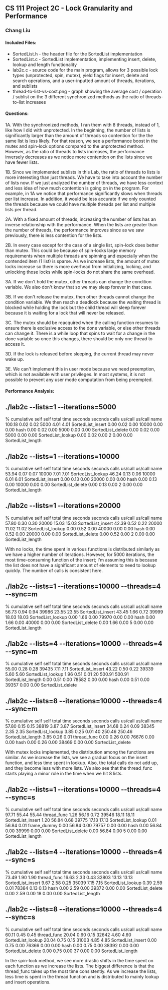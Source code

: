 ## CS 111 Project 2C - Lock Granularity and Performance
### Chang Liu

#### Included Files:
* SortedList.h - the header file for the SortedList implementation
* SortedList.c - SortedList implementation, implementing insert, delete, lookup and length functionality
* lab2c.c - source code for the main program, allows for 3 possible lock types (unprotected, spin, mutex), yield flags for insert, delete and search operations, and a user-inputted amount of threads, iterations, and sublists
* thread-to-list-vs-cost.png - graph showing the average cost / operation / sublist on the 3 different synchronized methods as the ratio of threads-to-list increases

#### Questions:
1A. With the synchronized methods, I ran them with 8 threads, instead of 1, like how I did with unprotected. In the beginning, the number of lists is significantly larger than the amount of threads so contention for the the same list is less likely. For that reason, we see a performance boost in the mutex and spin-lock options compared to the unprotected method. However, as the ratio of threads to lists increases, the performance inversely decreases as we notice more contention on the lists since we have fewer lists.

1B. Since we implemented sublists in this Lab, the ratio of threads to lists is more interesting than just threads. We have to take into account the number of lists now. If we just analyzed the number of threads, we have less context and less idea of how much contention is going on in the program. For example, in 1A we notice that performance significantly slows when threads per list increase. In addition, it would be less accurate if we only counted the threads because we could have multiple threads per list and multiple lists per thread. 

2A. With a fixed amount of threads, increasing the number of lists has an inverse relationship with the performance. When the lists are greater than the number of threads, the performance improves since as we saw previously, there is less contention for the lists.  

2B. In every case except for the case of a single list, spin-lock does better than mutex. This could be because of spin-locks large memory requirements when multiple threads are spinning and especially when the contended item (1 list) is sparse. As we increase lists, the amount of mutex locks increase so there is more overhead from initializing, locking, and unlocking those locks while spin-locks do not share the same overhead. 

3A. If we don't hold the mutex, other threads can change the condition variable. We also don't know that so we may sleep forever in that case. 

3B. If we don't release the mutex, then other threads cannot change the condition variable. We then reach a deadlock because the waiting thread is blocked while holding the lock but the child thread will sleep forever because it is waiting for a lock that will never be released. 

3C. The mutex should be reacquired when the calling function resumes to ensure there is exclusive access to the done variable, or else other threads can change it. There is a while loop that spins to wait for a change in the done variable so once this changes, there should be only one thread to access it. 

3D. If the lock is released before sleeping, the current thread may never wake up. 

3E. We can't implement this in user mode because we need preemption, which is not available with user privileges. In most systems, it is not possible to prevent any user mode computation from being preempted. 

#### Performance Analysis:
./lab2c --lists=1 --iterations=5000
-----------------------------------------------------------------------
  %   cumulative   self              self     total
 time   seconds   seconds    calls  us/call  us/call  name
100.18      0.02     0.02     5000     4.01     4.01  SortedList_insert
  0.00      0.02     0.00    10000     0.00     0.00  hash
  0.00      0.02     0.00     5000     0.00     0.00  SortedList_delete
  0.00      0.02     0.00     5000     0.00     0.00  SortedList_lookup
  0.00      0.02     0.00        2     0.00     0.00  SortedList_length

./lab2c --lists=1 --iterations=10000
-----------------------------------------------------------------------
 %   cumulative   self              self     total
 time   seconds   seconds    calls  us/call  us/call  name
 53.94      0.07     0.07    10000     7.01     7.01  SortedList_lookup
 46.24      0.13     0.06    10000     6.01     6.01  SortedList_insert
  0.00      0.13     0.00    20000     0.00     0.00  hash
  0.00      0.13     0.00    10000     0.00     0.00  SortedList_delete
  0.00      0.13     0.00        2     0.00     0.00  SortedList_length

./lab2c --lists=1 --iterations=20000
-----------------------------------------------------------------------
  %   cumulative   self              self     total
 time   seconds   seconds    calls  us/call  us/call  name
 57.80      0.30     0.30    20000    15.03    15.03  SortedList_insert
 42.39      0.52     0.22    20000    11.02    11.02  SortedList_lookup
  0.00      0.52     0.00    40000     0.00     0.00  hash
  0.00      0.52     0.00    20000     0.00     0.00  SortedList_delete
  0.00      0.52     0.00        2     0.00     0.00  SortedList_length

With no locks, the time spent in various functions is distributed similarly as we have a higher number of iterations. However, for 5000 iterations, the most time-consuming function of the insert; I'm assuming this is because the list does not have a significant amount of elements to need to lookup quickly. The number of calls is consistent here.

./lab2c --lists=1 --iterations=10000 --threads=4 --sync=m
-----------------------------------------------------------------------
  %   cumulative   self              self     total
 time   seconds   seconds    calls  us/call  us/call  name
 56.73      0.94     0.94    39986    23.55    23.55  SortedList_insert
 43.45      1.66     0.72    39999    18.03    18.03  SortedList_lookup
  0.00      1.66     0.00    79970     0.00     0.00  hash
  0.00      1.66     0.00    40000     0.00     0.00  SortedList_delete
  0.00      1.66     0.00        5     0.00     0.00  SortedList_length

./lab2c --lists=4 --iterations=10000 --threads=4 --sync=m
-----------------------------------------------------------------------
  %   cumulative   self              self     total
 time   seconds   seconds    calls  us/call  us/call  name
 55.00      0.28     0.28    39435     7.11     7.11  SortedList_insert
 43.22      0.50     0.22    39339     5.60     5.60  SortedList_lookup
  1.96      0.51     0.01       20   500.91   500.91  SortedList_length
  0.00      0.51     0.00    78582     0.00     0.00  hash
  0.00      0.51     0.00    39357     0.00     0.00  SortedList_delete

./lab2c --lists=8 --iterations=10000 --threads=4 --sync=m
-----------------------------------------------------------------------
  %   cumulative   self              self     total
 time   seconds   seconds    calls  us/call  us/call  name
 57.80      0.15     0.15    38819     3.87     3.87  SortedList_insert
 34.68      0.24     0.09    38345     2.35     2.35  SortedList_lookup
  3.85      0.25     0.01       40   250.46   250.46  SortedList_length
  3.85      0.26     0.01                             thread_func
  0.00      0.26     0.00    76676     0.00     0.00  hash
  0.00      0.26     0.00    38469     0.00     0.00  SortedList_delete

With mutex locks implemented, the distribution among the functions are similar. As we increase the lists, we see a gradual focus on the insert function, and less time spent in lookup. Also, the total calls do not add up, and they become less with more lists. We also see that the thread_func starts playing a minor role in the time when we hit 8 lists.

./lab2c --lists=1 --iterations=10000 --threads=4 --sync=s
-----------------------------------------------------------------------
  %   cumulative   self              self     total
 time   seconds   seconds    calls  us/call  us/call  name
 97.71     55.44    55.44                             thread_func
  1.26     56.16     0.72    39546    18.11    18.11  SortedList_insert
  1.20     56.84     0.68    39775    17.13    17.13  SortedList_lookup
  0.01     56.84     0.01                             frame_dummy
  0.00     56.84     0.00    79757     0.00     0.00  hash
  0.00     56.84     0.00    39999     0.00     0.00  SortedList_delete
  0.00     56.84     0.00        5     0.00     0.00  SortedList_length

./lab2c --lists=4 --iterations=10000 --threads=4 --sync=s
-----------------------------------------------------------------------
  %   cumulative   self              self     total
 time   seconds   seconds    calls  us/call  us/call  name
 73.49      1.90     1.90                             thread_func
 16.63      2.33     0.43    32803    13.13    13.13  SortedList_insert
  9.67      2.58     0.25    35039     7.15     7.15  SortedList_lookup
  0.39      2.59     0.01    78384     0.13     0.13  hash
  0.00      2.59     0.00    39372     0.00     0.00  SortedList_delete
  0.00      2.59     0.00       18     0.00     0.00  SortedList_length

./lab2c --lists=8 --iterations=10000 --threads=4 --sync=s
-----------------------------------------------------------------------
  %   cumulative   self              self     total
 time   seconds   seconds    calls  us/call  us/call  name
 60.11      0.45     0.45                             thread_func
 20.04      0.60     0.15    32642     4.60     4.60  SortedList_lookup
 20.04      0.75     0.15    31003     4.85     4.85  SortedList_insert
  0.00      0.75     0.00    76366     0.00     0.00  hash
  0.00      0.75     0.00    38392     0.00     0.00  SortedList_delete
  0.00      0.75     0.00       37     0.00     0.00  SortedList_length

In the spin-lock method, we see more drastic shifts in the time spent on each function as we increase the lists. The biggest difference is that the thread_func takes up the most time consistently. As we increase the lists, less time is spent in the thread function and is distributed to mainly lookup and insert operations.
